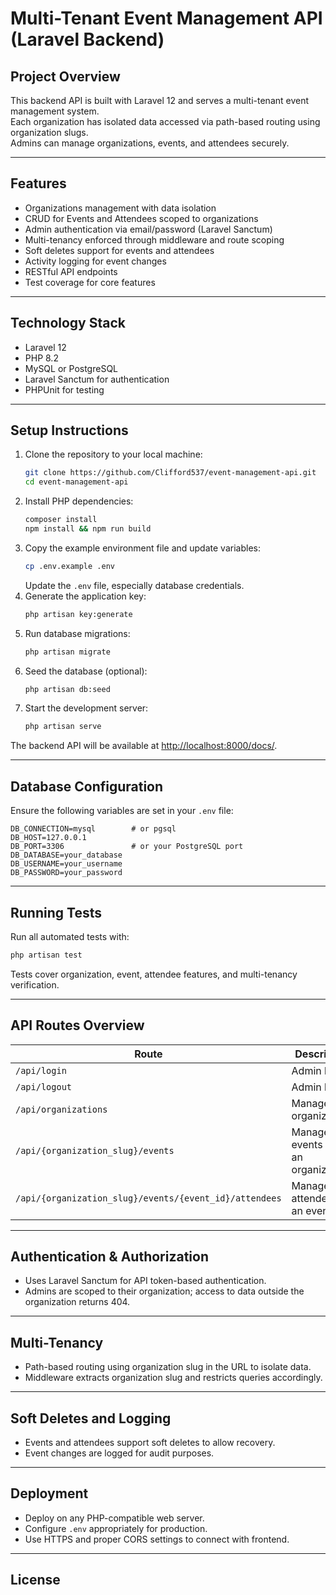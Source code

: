 
# Multi-Tenant Event Management API (Laravel Backend)

## Project Overview

This backend API is built with Laravel 12 and serves a multi-tenant event management system.  
Each organization has isolated data accessed via path-based routing using organization slugs.  
Admins can manage organizations, events, and attendees securely.

---

## Features

- Organizations management with data isolation  
- CRUD for Events and Attendees scoped to organizations  
- Admin authentication via email/password (Laravel Sanctum)  
- Multi-tenancy enforced through middleware and route scoping  
- Soft deletes support for events and attendees  
- Activity logging for event changes  
- RESTful API endpoints  
- Test coverage for core features  

---

## Technology Stack

- Laravel 12
- PHP 8.2  
- MySQL or PostgreSQL  
- Laravel Sanctum for authentication  
- PHPUnit for testing  

---

## Setup Instructions

1. Clone the repository to your local machine:  
   ```bash
   git clone https://github.com/Clifford537/event-management-api.git
   cd event-management-api
   ```
2. Install PHP dependencies:  
   ```bash
   composer install
   npm install && npm run build
   ```
3. Copy the example environment file and update variables:  
   ```bash
   cp .env.example .env
   ```
   Update the `.env` file, especially database credentials.  
4. Generate the application key:  
   ```bash
   php artisan key:generate
   ```
5. Run database migrations:  
   ```bash
   php artisan migrate
   ```
6. Seed the database (optional):  
   ```bash
   php artisan db:seed
   ```
7. Start the development server:  
   ```bash
   php artisan serve
   ```
   
The backend API will be available at [http://localhost:8000/docs/](http://localhost:8000/docs/).

---

## Database Configuration

Ensure the following variables are set in your `.env` file:

```env
DB_CONNECTION=mysql        # or pgsql
DB_HOST=127.0.0.1
DB_PORT=3306               # or your PostgreSQL port
DB_DATABASE=your_database
DB_USERNAME=your_username
DB_PASSWORD=your_password
```

---

## Running Tests

Run all automated tests with:

```bash
php artisan test
```

Tests cover organization, event, attendee features, and multi-tenancy verification.

---

## API Routes Overview

| Route                                            | Description                     |
| ------------------------------------------------|--------------------------------|
| `/api/login`                                     | Admin login                    |
| `/api/logout`                                    | Admin logout                   |
| `/api/organizations`                             | Manage organizations           |
| `/api/{organization_slug}/events`                | Manage events within an organization |
| `/api/{organization_slug}/events/{event_id}/attendees` | Manage attendees for an event  |

---

## Authentication & Authorization

- Uses Laravel Sanctum for API token-based authentication.  
- Admins are scoped to their organization; access to data outside the organization returns 404.  

---

## Multi-Tenancy

- Path-based routing using organization slug in the URL to isolate data.  
- Middleware extracts organization slug and restricts queries accordingly.  

---

## Soft Deletes and Logging

- Events and attendees support soft deletes to allow recovery.  
- Event changes are logged for audit purposes.  

---

## Deployment

- Deploy on any PHP-compatible web server.  
- Configure `.env` appropriately for production.  
- Use HTTPS and proper CORS settings to connect with frontend.  

---


## License


